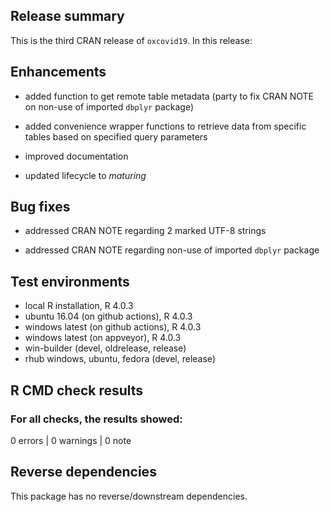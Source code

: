 ## Release summary

This is the third CRAN release of `oxcovid19`. In this release:

## Enhancements

* added function to get remote table metadata (party to fix CRAN NOTE on non-use
of imported `dbplyr` package)

* added convenience wrapper functions to retrieve data from specific tables
based on specified query parameters

* improved documentation

* updated lifecycle to *maturing*

## Bug fixes

* addressed CRAN NOTE regarding 2 marked UTF-8 strings

* addressed CRAN NOTE regarding non-use of imported `dbplyr` package

## Test environments
* local R installation, R 4.0.3
* ubuntu 16.04 (on github actions), R 4.0.3
* windows latest (on github actions), R 4.0.3
* windows latest (on appveyor), R 4.0.3
* win-builder (devel, oldrelease, release)
* rhub windows, ubuntu, fedora (devel, release)

## R CMD check results

### For all checks, the results showed:

0 errors | 0 warnings | 0 note

## Reverse dependencies

This package has no reverse/downstream dependencies.
